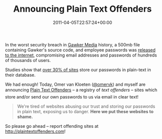 ﻿---
title: Announcing Plain Text Offenders
date: 2011-04-05T22:57:24+00:00
---
<img style="background-image: none; margin: 0px 0px 0px 5px; padding-left: 0px; padding-right: 0px; display: inline; float: right; padding-top: 0px; border: 0px;" src="http://i0.wp.com/hmemcpy.com/wp-content/uploads/2011/04/3604097386_8e7b6a5688_m.jpg?resize=244%2C184" border="0" alt="" align="right" data-recalc-dims="1" />

In the worst security breach in [Gawker Media](http://gawker.com/) history, a 500mb file containing Gawker's source code, and employee passwords was [released to the internet](http://www.wired.com/threatlevel/2010/12/gawker-hacked/), compromising email addresses and passwords of hundreds of thousands of users.

Studies show that [over 30% of sites](http://www.readwriteweb.com/archives/rockyou_hacker_30_of_sites_store_plain_text_passwords.php) store our passwords in plain-text in their database.

We had enough! Today, Omer van Kloeten (<a href="http://twitter.com/omervk" target="_blank">@omervk</a>) and myself are announcing [Plain Text Offenders](http://plaintextoffenders.com) &ndash; a registry of *text offenders* &ndash; sites which store and/or send our own passwords to us via email in clear text!

> We're tired of websites abusing our trust and storing our passwords in plain text, exposing us to danger. **Here we put these websites to shame.**

So please go ahead &ndash; report offending sites at <http://plaintextoffenders.com>!
